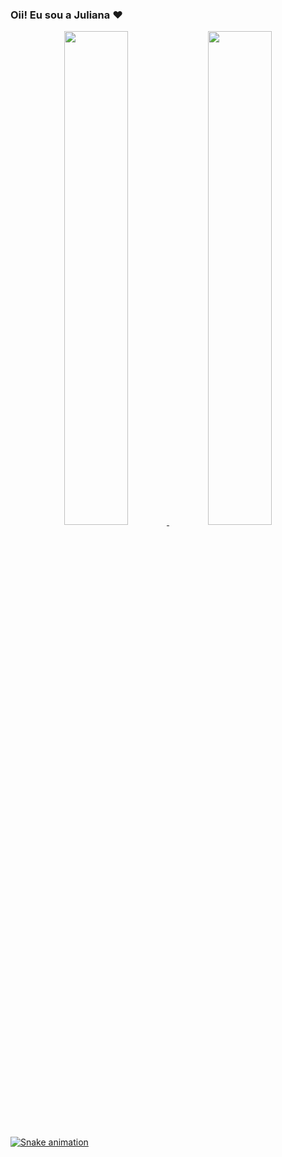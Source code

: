### Oii! Eu sou a Juliana ♥

<div align="center">
  <a href="https://github.com/julianavc">
  <img height="45%" src="https://github-readme-stats.vercel.app/api?username=julianavc&show_icons=true&theme=dracula&include_all_commits=true&count_private=true"/>
  <img height="45%" src="https://github-readme-stats.vercel.app/api/top-langs/?username=julianavc&layout=compact&langs_count=7&theme=dracula"/>
</div>
  

  ![Snake animation](https://github.com/julianavc/julianavc/blob/output/github-contribution-grid-snake.svg)

</div>
